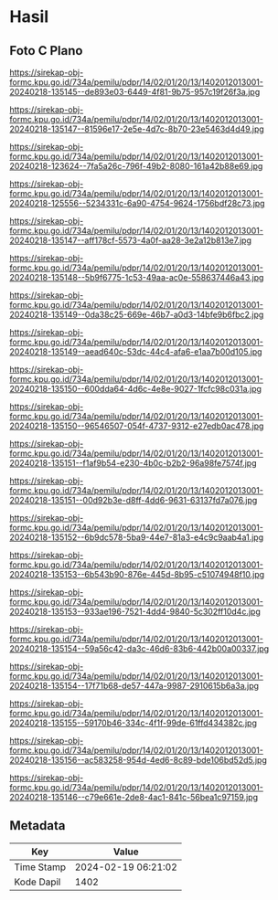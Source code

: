 # Hasil

## Foto C Plano

https://sirekap-obj-formc.kpu.go.id/734a/pemilu/pdpr/14/02/01/20/13/1402012013001-20240218-135145--de893e03-6449-4f81-9b75-957c19f26f3a.jpg

https://sirekap-obj-formc.kpu.go.id/734a/pemilu/pdpr/14/02/01/20/13/1402012013001-20240218-135147--81596e17-2e5e-4d7c-8b70-23e5463d4d49.jpg

https://sirekap-obj-formc.kpu.go.id/734a/pemilu/pdpr/14/02/01/20/13/1402012013001-20240218-123624--7fa5a26c-796f-49b2-8080-161a42b88e69.jpg

https://sirekap-obj-formc.kpu.go.id/734a/pemilu/pdpr/14/02/01/20/13/1402012013001-20240218-125556--5234331c-6a90-4754-9624-1756bdf28c73.jpg

https://sirekap-obj-formc.kpu.go.id/734a/pemilu/pdpr/14/02/01/20/13/1402012013001-20240218-135147--aff178cf-5573-4a0f-aa28-3e2a12b813e7.jpg

https://sirekap-obj-formc.kpu.go.id/734a/pemilu/pdpr/14/02/01/20/13/1402012013001-20240218-135148--5b9f6775-1c53-49aa-ac0e-558637446a43.jpg

https://sirekap-obj-formc.kpu.go.id/734a/pemilu/pdpr/14/02/01/20/13/1402012013001-20240218-135149--0da38c25-669e-46b7-a0d3-14bfe9b6fbc2.jpg

https://sirekap-obj-formc.kpu.go.id/734a/pemilu/pdpr/14/02/01/20/13/1402012013001-20240218-135149--aead640c-53dc-44c4-afa6-e1aa7b00d105.jpg

https://sirekap-obj-formc.kpu.go.id/734a/pemilu/pdpr/14/02/01/20/13/1402012013001-20240218-135150--600dda64-4d6c-4e8e-9027-1fcfc98c031a.jpg

https://sirekap-obj-formc.kpu.go.id/734a/pemilu/pdpr/14/02/01/20/13/1402012013001-20240218-135150--96546507-054f-4737-9312-e27edb0ac478.jpg

https://sirekap-obj-formc.kpu.go.id/734a/pemilu/pdpr/14/02/01/20/13/1402012013001-20240218-135151--f1af9b54-e230-4b0c-b2b2-96a98fe7574f.jpg

https://sirekap-obj-formc.kpu.go.id/734a/pemilu/pdpr/14/02/01/20/13/1402012013001-20240218-135151--00d92b3e-d8ff-4dd6-9631-63137fd7a076.jpg

https://sirekap-obj-formc.kpu.go.id/734a/pemilu/pdpr/14/02/01/20/13/1402012013001-20240218-135152--6b9dc578-5ba9-44e7-81a3-e4c9c9aab4a1.jpg

https://sirekap-obj-formc.kpu.go.id/734a/pemilu/pdpr/14/02/01/20/13/1402012013001-20240218-135153--6b543b90-876e-445d-8b95-c51074948f10.jpg

https://sirekap-obj-formc.kpu.go.id/734a/pemilu/pdpr/14/02/01/20/13/1402012013001-20240218-135153--933ae196-7521-4dd4-9840-5c302ff10d4c.jpg

https://sirekap-obj-formc.kpu.go.id/734a/pemilu/pdpr/14/02/01/20/13/1402012013001-20240218-135154--59a56c42-da3c-46d6-83b6-442b00a00337.jpg

https://sirekap-obj-formc.kpu.go.id/734a/pemilu/pdpr/14/02/01/20/13/1402012013001-20240218-135154--17f71b68-de57-447a-9987-2910615b6a3a.jpg

https://sirekap-obj-formc.kpu.go.id/734a/pemilu/pdpr/14/02/01/20/13/1402012013001-20240218-135155--59170b46-334c-4f1f-99de-61ffd434382c.jpg

https://sirekap-obj-formc.kpu.go.id/734a/pemilu/pdpr/14/02/01/20/13/1402012013001-20240218-135156--ac583258-954d-4ed6-8c89-bde106bd52d5.jpg

https://sirekap-obj-formc.kpu.go.id/734a/pemilu/pdpr/14/02/01/20/13/1402012013001-20240218-135146--c79e661e-2de8-4ac1-841c-56bea1c97159.jpg


## Metadata

| Key        | Value               |
| ---------- | ------------------- |
| Time Stamp | 2024-02-19 06:21:02 |
| Kode Dapil | 1402                |



